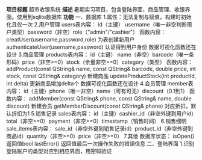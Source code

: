 **项目标题**
超市收银系统
**描述**
暑期实习项目，包含登陆界面、商品管理、收银界面。使用到sqlite数据库
**功能**
一、数据库
  1.属性：无法复制与赋值，构建时初始化且仅一次
  2.用户管理
    users表内容：
                    id（主键） username（唯一非空判断用户类型）password（非空）role（"admin"/"cashier"）
    函数内容：
                    creatUser(username,password,role) 
                      为表创建新用户
                    authenticateUser(username,password) 
                       认证得到用户身份
                    数据可视化函数还在设计
  3.商品管理
    products表内容：
                    id（主键） name（非空）barcode（唯一条形码）price（非空>=0）stock（余量非空>=0）category（类型）
    函数内容：
                    addProduct(const QString& name, const QString& barcode, double price, int stock, const QString& category)
                      新建商品
                    updateProductStock(int productId, int delta)
                      更新商品增加delta个
                    数据可视化函数还在设计
  4.会员管理
    member表内容：
                     id（主键）phone（唯一非空）name（可有可无）discount（0.1到1）
    函数内容：
                     addMember(const QString& phone, const QString& name, double discount)
                       新建会员
                     getMemberDiscount(const QString& phone)
                       对应折扣，默认折扣为1
  5.销售记录
    sales表内容：
                     id（主键）cashier_id（非空外键到用户id）total（非空>=0）payment（非空>=0）timestamp（销售时间）
  6.销售细明
     sale_items表内容：
                     sale_id（非空外键到销售记录id）product_id（非空外键到商品id）quantity（非空>=0）price（非空>=0）
  7.其他
     数据库状态：
       isOpen() 返回值bool
       lastError() 返回值最后一次操作失败的错误信息
二、登陆界面
  1.识别登陆账户的类型对应到相应界面，用密码验证